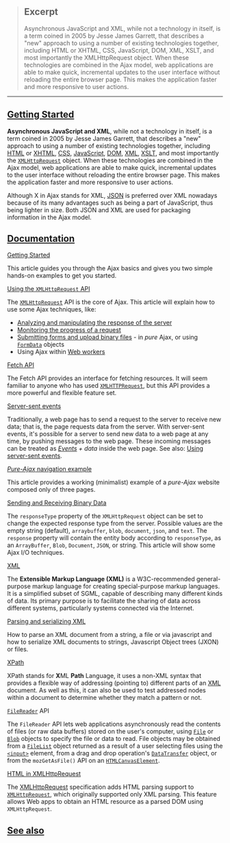 > ## Excerpt
>
> Asynchronous JavaScript and XML, while not a technology in itself, is a term coined in 2005 by Jesse James Garrett, that describes a "new" approach to using a number of existing technologies together, including HTML or XHTML, CSS, JavaScript, DOM, XML, XSLT, and most importantly the XMLHttpRequest object.
> When these technologies are combined in the Ajax model, web applications are able to make quick, incremental updates to the user interface without reloading the entire browser page. This makes the application faster and more responsive to user actions.

---

## [Getting Started](https://developer.mozilla.org/en-US/docs/Web/Guide/AJAX#getting_started 'Permalink to Getting Started')

**Asynchronous JavaScript and XML**, while not a technology in itself, is a term coined in 2005 by Jesse James Garrett, that describes a "new" approach to using a number of existing technologies together, including [HTML](https://developer.mozilla.org/en-US/docs/Web/HTML) or [XHTML](https://developer.mozilla.org/en-US/docs/Glossary/XHTML), [CSS](https://developer.mozilla.org/en-US/docs/Web/CSS), [JavaScript](https://developer.mozilla.org/en-US/docs/Web/JavaScript), [DOM](https://developer.mozilla.org/en-US/docs/Web/API/Document_Object_Model), [XML](https://developer.mozilla.org/en-US/docs/Web/XML), [XSLT](https://developer.mozilla.org/en-US/docs/Web/XSLT), and most importantly the [`XMLHttpRequest`](https://developer.mozilla.org/en-US/docs/Web/API/XMLHttpRequest) object. When these technologies are combined in the Ajax model, web applications are able to make quick, incremental updates to the user interface without reloading the entire browser page. This makes the application faster and more responsive to user actions.

Although X in Ajax stands for XML, [JSON](https://developer.mozilla.org/en-US/docs/Glossary/JSON) is preferred over XML nowadays because of its many advantages such as being a part of JavaScript, thus being lighter in size. Both JSON and XML are used for packaging information in the Ajax model.

## [Documentation](https://developer.mozilla.org/en-US/docs/Web/Guide/AJAX#documentation 'Permalink to Documentation')

[Getting Started](https://developer.mozilla.org/en-US/docs/Web/Guide/AJAX/Getting_Started)

This article guides you through the Ajax basics and gives you two simple hands-on examples to get you started.

[Using the `XMLHttpRequest` API](https://developer.mozilla.org/en-US/docs/Web/API/XMLHttpRequest/Using_XMLHttpRequest)

The [`XMLHttpRequest`](https://developer.mozilla.org/en-US/docs/Web/API/XMLHttpRequest) API is the core of Ajax. This article will explain how to use some Ajax techniques, like:

-   [Analyzing and manipulating the response of the server](https://developer.mozilla.org/en-US/docs/Web/API/XMLHttpRequest/Using_XMLHttpRequest#handling_responses)
-   [Monitoring the progress of a request](https://developer.mozilla.org/en-US/docs/Web/API/XMLHttpRequest/Using_XMLHttpRequest#monitoring_progress)
-   [Submitting forms and upload binary files](https://developer.mozilla.org/en-US/docs/Web/API/XMLHttpRequest/Using_XMLHttpRequest#submitting_forms_and_uploading_files) - in _pure_ Ajax, or using [`FormData`](https://developer.mozilla.org/en-US/docs/Web/API/FormData) objects
-   Using Ajax within [Web workers](https://developer.mozilla.org/en-US/docs/Web/API/Worker)

[Fetch API](https://developer.mozilla.org/en-US/docs/Web/API/Fetch_API)

The Fetch API provides an interface for fetching resources. It will seem familiar to anyone who has used [`XMLHTTPRequest`](https://developer.mozilla.org/en-US/docs/Web/API/XMLHttpRequest), but this API provides a more powerful and flexible feature set.

[Server-sent events](https://developer.mozilla.org/en-US/docs/Web/API/Server-sent_events)

Traditionally, a web page has to send a request to the server to receive new data; that is, the page requests data from the server. With server-sent events, it's possible for a server to send new data to a web page at any time, by pushing messages to the web page. These incoming messages can be treated as _[Events](https://developer.mozilla.org/en-US/docs/Web/API/Event) + data_ inside the web page. See also: [Using server-sent events](https://developer.mozilla.org/en-US/docs/Web/API/Server-sent_events/Using_server-sent_events).

[_Pure-Ajax_ navigation example](https://developer.mozilla.org/en-US/docs/Web/API/History_API/Example)

This article provides a working (minimalist) example of a _pure-Ajax_ website composed only of three pages.

[Sending and Receiving Binary Data](https://developer.mozilla.org/en-US/docs/Web/API/XMLHttpRequest/Sending_and_Receiving_Binary_Data)

The `responseType` property of the `XMLHttpRequest` object can be set to change the expected response type from the server. Possible values are the empty string (default), `arraybuffer`, `blob`, `document`, `json`, and `text`. The `response` property will contain the entity body according to `responseType`, as an `ArrayBuffer`, `Blob`, `Document`, `JSON`, or string. This article will show some Ajax I/O techniques.

[XML](https://developer.mozilla.org/en-US/docs/Web/XML)

The **Extensible Markup Language (XML)** is a W3C-recommended general-purpose markup language for creating special-purpose markup languages. It is a simplified subset of SGML, capable of describing many different kinds of data. Its primary purpose is to facilitate the sharing of data across different systems, particularly systems connected via the Internet.

[Parsing and serializing XML](https://developer.mozilla.org/en-US/docs/Web/Guide/Parsing_and_serializing_XML)

How to parse an XML document from a string, a file or via javascript and how to serialize XML documents to strings, Javascript Object trees (JXON) or files.

[XPath](https://developer.mozilla.org/en-US/docs/Web/XPath)

XPath stands for **X**ML **Path** Language, it uses a non-XML syntax that provides a flexible way of addressing (pointing to) different parts of an [XML](https://developer.mozilla.org/en-US/docs/Web/XML) document. As well as this, it can also be used to test addressed nodes within a document to determine whether they match a pattern or not.

[`FileReader`](https://developer.mozilla.org/en-US/docs/Web/API/FileReader) API

The `FileReader` API lets web applications asynchronously read the contents of files (or raw data buffers) stored on the user's computer, using [`File`](https://developer.mozilla.org/en-US/docs/Web/API/File) or [`Blob`](https://developer.mozilla.org/en-US/docs/Web/API/Blob) objects to specify the file or data to read. File objects may be obtained from a [`FileList`](https://developer.mozilla.org/en-US/docs/Web/API/FileList) object returned as a result of a user selecting files using the [`<input>`](https://developer.mozilla.org/en-US/docs/Web/HTML/Element/input) element, from a drag and drop operation's [`DataTransfer`](https://developer.mozilla.org/en-US/docs/Web/API/DataTransfer) object, or from the `mozGetAsFile()` API on an [`HTMLCanvasElement`](https://developer.mozilla.org/en-US/docs/Web/API/HTMLCanvasElement).

[HTML in XMLHttpRequest](https://developer.mozilla.org/en-US/docs/Web/API/XMLHttpRequest/HTML_in_XMLHttpRequest)

The [XMLHttpRequest](https://xhr.spec.whatwg.org/) specification adds HTML parsing support to [`XMLHttpRequest`](https://developer.mozilla.org/en-US/docs/Web/API/XMLHttpRequest), which originally supported only XML parsing. This feature allows Web apps to obtain an HTML resource as a parsed DOM using `XMLHttpRequest`.

## [See also](https://developer.mozilla.org/en-US/docs/Web/Guide/AJAX#see_also 'Permalink to See also')
